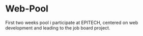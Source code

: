 # Web-Pool
First two weeks pool i participate at EPITECH, centered on web development and leading to the job board project.
